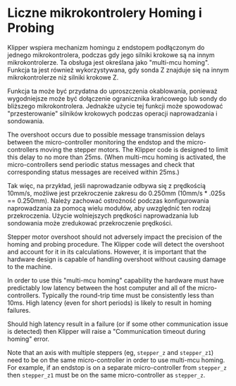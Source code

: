 # Liczne mikrokontrolery Homing i Probing

Klipper wspiera mechanizm homingu z endstopem podłączonym do jednego mikrokontrolera, podczas gdy jego silniki krokowe są na innym mikrokontrolerze. Ta obsługa jest określana jako "multi-mcu homing". Funkcja ta jest również wykorzystywana, gdy sonda Z znajduje się na innym mikrokontrolerze niż silniki krokowe Z.

Funkcja ta może być przydatna do uproszczenia okablowania, ponieważ wygodniejsze może być dołączenie ogranicznika krańcowego lub sondy do bliższego mikrokontrolera. Jednakże użycie tej funkcji może spowodować "przesterowanie" silników krokowych podczas operacji naprowadzania i sondowania.

The overshoot occurs due to possible message transmission delays between the micro-controller monitoring the endstop and the micro-controllers moving the stepper motors. The Klipper code is designed to limit this delay to no more than 25ms. (When multi-mcu homing is activated, the micro-controllers send periodic status messages and check that corresponding status messages are received within 25ms.)

Tak więc, na przykład, jeśli naprowadzanie odbywa się z prędkością 10mm/s, możliwe jest przekroczenie zakresu do 0.250mm (10mm/s * .025s == 0.250mm). Należy zachować ostrożność podczas konfigurowania naprowadzania za pomocą wielu modułów, aby uwzględnić ten rodzaj przekroczenia. Użycie wolniejszych prędkości naprowadzania lub sondowania może zredukować przekroczenie prędkości.

Stepper motor overshoot should not adversely impact the precision of the homing and probing procedure. The Klipper code will detect the overshoot and account for it in its calculations. However, it is important that the hardware design is capable of handling overshoot without causing damage to the machine.

In order to use this "multi-mcu homing" capability the hardware must have predictably low latency between the host computer and all of the micro-controllers. Typically the round-trip time must be consistently less than 10ms. High latency (even for short periods) is likely to result in homing failures.

Should high latency result in a failure (or if some other communication issue is detected) then Klipper will raise a "Communication timeout during homing" error.

Note that an axis with multiple steppers (eg, `stepper_z` and `stepper_z1`) need to be on the same micro-controller in order to use multi-mcu homing. For example, if an endstop is on a separate micro-controller from `stepper_z` then `stepper_z1` must be on the same micro-controller as `stepper_z`.

